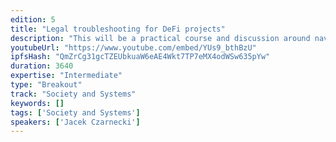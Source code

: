 ```yaml
---
edition: 5
title: "Legal troubleshooting for DeFi projects"
description: "This will be a practical course and discussion around navigating decentralized finance projects through troubled waters of global regulation. It will cover issues universal for many DeFi areas, as well as those specific to most popular products (DEX-es, stablecoins, etc.), in a cross-jurisdictional context. The goal is to cover many topics neglected in mainstream media discussion, yet crucially relevant for DeFi projects creators. Not planned to be a lecture delivered ex cathedra, but an actual workshop for all DeFi movement participants present at devcon."
youtubeUrl: "https://www.youtube.com/embed/YUs9_bthBzU"
ipfsHash: "QmZrCg31gcTZEUbkuaW6eAE4Wkt7TP7eMX4odWSw635pYw"
duration: 3640
expertise: "Intermediate"
type: "Breakout"
track: "Society and Systems"
keywords: []
tags: ['Society and Systems']
speakers: ['Jacek Czarnecki']
---
```

